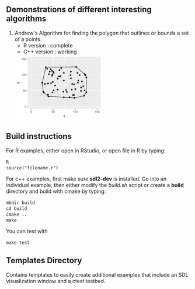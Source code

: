 ## Demonstrations of different interesting algorithms
1. Andrew's Algorithm for finding the polygon that outlines or bounds
   a set of a points.
   - R version   : complete
   - C++ version : working 
   <img src="screenshots/convexhull/1.png" width=50% height=50%>

## Build instructions
   For R examples, either open in RStudio, or open file in R by typing:
   ```
   R
   source("filename.r")
   ```
   For c++ examples, first make sure **sdl2-dev** is installed. 
   Go into an individual example, then either modify the *build.sh* 
   script or create a **build** directory and build with cmake by typing:
   ``` 
   mkdir build
   cd build
   cmake ..
   make
   ```
   You can test with
   ```
   make test
   ```
## Templates Directory
   Contains templates to easily create additional examples that include an
   SDL visualization window and a ctest testbed.
